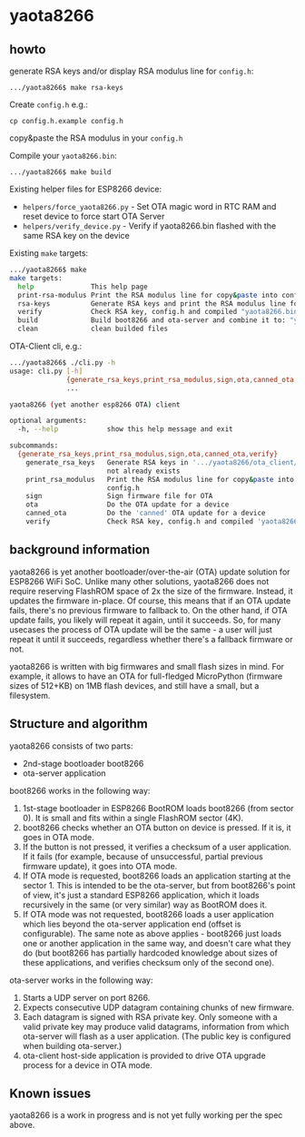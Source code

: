 yaota8266
=========

howto
-----

generate RSA keys and/or display RSA modulus line for `config.h`:

```
.../yaota8266$ make rsa-keys
```

Create `config.h` e.g.:
```
cp config.h.example config.h
```
copy&paste the RSA modulus in your `config.h`

Compile your `yaota8266.bin`:

```
.../yaota8266$ make build
```


Existing helper files for ESP8266 device:

* `helpers/force_yaota8266.py` - Set OTA magic word in RTC RAM and reset device to force start OTA Server
* `helpers/verify_device.py` - Verify if yaota8266.bin flashed with the same RSA key on the device


Existing `make` targets:

```bash
.../yaota8266$ make
make targets:
  help              This help page
  print-rsa-modulus Print the RSA modulus line for copy&paste into config.h
  rsa-keys          Generate RSA keys and print the RSA modulus line for copy&paste into config.h
  verify            Check RSA key, config.h and compiled "yaota8266.bin"
  build             Build boot8266 and ota-server and combine it to: "yaota8266.bin" and verfiy it
  clean             clean builded files
```


OTA-Client cli, e.g.:

```bash
.../yaota8266$ ./cli.py -h
usage: cli.py [-h]
              {generate_rsa_keys,print_rsa_modulus,sign,ota,canned_ota,verify}
              ...

yaota8266 (yet another esp8266 OTA) client

optional arguments:
  -h, --help            show this help message and exit

subcommands:
  {generate_rsa_keys,print_rsa_modulus,sign,ota,canned_ota,verify}
    generate_rsa_keys   Generate RSA keys in '.../yaota8266/ota_client/' if
                        not already exists
    print_rsa_modulus   Print the RSA modulus line for copy&paste into
                        config.h
    sign                Sign firmware file for OTA
    ota                 Do the OTA update for a device
    canned_ota          Do the 'canned' OTA update for a device
    verify              Check RSA key, config.h and compiled 'yaota8266.bin'
```



background information
----------------------

yaota8266 is yet another bootloader/over-the-air (OTA) update solution
for ESP8266 WiFi SoC. Unlike many other solutions, yaota8266 does not
require reserving FlashROM space of 2x the size of the firmware. Instead,
it updates the firmware in-place. Of course, this means that if an OTA
update fails, there's no previous firmware to fallback to. On the other
hand, if OTA update fails, you likely will repeat it again, until it
succeeds. So, for many usecases the process of OTA update will be the
same - a user will just repeat it until it succeeds, regardless whether
there's a fallback firmware or not.

yaota8266 is written with big firmwares and small flash sizes in mind.
For example, it allows to have an OTA for full-fledged MicroPython
(firmware sizes of 512+KB) on 1MB flash devices, and still have a
small, but a filesystem.


Structure and algorithm
-----------------------

yaota8266 consists of two parts:

* 2nd-stage bootloader boot8266
* ota-server application

boot8266 works in the following way:

1. 1st-stage bootloader in ESP8266 BootROM loads boot8266 (from sector 0).
   It is small and fits within a single FlashROM sector (4K).
2. boot8266 checks whether an OTA button on device is pressed. If
   it is, it goes in OTA mode.
3. If the button is not pressed, it verifies a checksum of a user
   application. If it fails (for example, because of unsuccessful,
   partial previous firmware update), it goes into OTA mode.
4. If OTA mode is requested, boot8266 loads an application starting
   at the sector 1. This is intended to be the ota-server, but from
   boot8266's point of view, it's just a standard ESP8266 application,
   which it loads recursively in the same (or very similar) way as
   BootROM does it.
5. If OTA mode was not requested, boot8266 loads a user application
   which lies beyond the ota-server application end (offset is
   configurable). The same note as above applies - boot8266 just loads
   one or another application in the same way, and doesn't care what
   they do (but boot8266 has partially hardcoded knowledge about sizes
   of these applications, and verifies checksum only of the second one).

ota-server works in the following way:

1. Starts a UDP server on port 8266.
2. Expects consecutive UDP datagram containing chunks of new firmware.
3. Each datagram is signed with RSA private key. Only someone with
   a valid private key may produce valid datagrams, information from
   which ota-server will flash as a user application. (The public key
   is configured when building ota-server.)
4. ota-client host-side application is provided to drive OTA upgrade
   process for a device in OTA mode.

Known issues
------------

yaota8266 is a work in progress and is not yet fully working per the
spec above.
